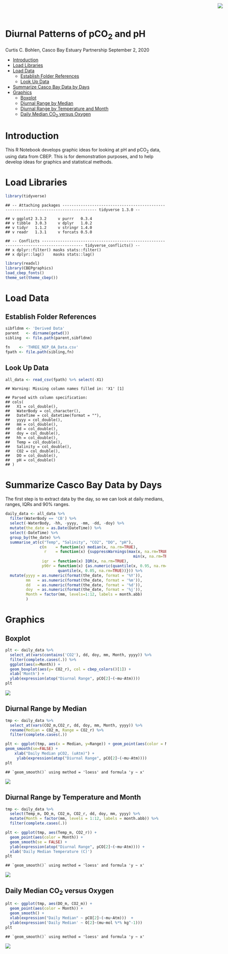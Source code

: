 Diurnal Patterns of pCO<sub>2</sub> and pH
================
Curtis C. Bohlen, Casco Bay Estuary Partnership
September 2, 2020

  - [Introduction](#introduction)
  - [Load Libraries](#load-libraries)
  - [Load Data](#load-data)
      - [Establish Folder References](#establish-folder-references)
      - [Look Up Data](#look-up-data)
  - [Summarize Casco Bay Data by
    Days](#summarize-casco-bay-data-by-days)
  - [Graphics](#graphics)
      - [Boxplot](#boxplot)
      - [Diurnal Range by Median](#diurnal-range-by-median)
      - [Diurnal Range by Temperature and
        Month](#diurnal-range-by-temperature-and-month)
      - [Daily Median CO<sub>2</sub> versus
        Oxygen](#daily-median-co2-versus-oxygen)

<img
    src="https://www.cascobayestuary.org/wp-content/uploads/2014/04/logo_sm.jpg"
    style="position:absolute;top:10px;right:50px;" />

# Introduction

This R Notebook develops graphic ideas for looking at pH and
pCO<sub>2</sub> data, using data from CBEP. This is for demonstration
purposes, and to help develop ideas for graphics and statistical
methods.

# Load Libraries

``` r
library(tidyverse)
```

    ## -- Attaching packages ------------------------------------------------------------------------------------- tidyverse 1.3.0 --

    ## v ggplot2 3.3.2     v purrr   0.3.4
    ## v tibble  3.0.3     v dplyr   1.0.2
    ## v tidyr   1.1.2     v stringr 1.4.0
    ## v readr   1.3.1     v forcats 0.5.0

    ## -- Conflicts ---------------------------------------------------------------------------------------- tidyverse_conflicts() --
    ## x dplyr::filter() masks stats::filter()
    ## x dplyr::lag()    masks stats::lag()

``` r
library(readxl)
library(CBEPgraphics)
load_cbep_fonts()
theme_set(theme_cbep())
```

# Load Data

## Establish Folder References

``` r
sibfldnm <- 'Derived Data'
parent   <- dirname(getwd())
sibling  <- file.path(parent,sibfldnm)

fn    <- 'THREE_NEP_OA_Data.csv'
fpath <- file.path(sibling,fn)
```

## Look Up Data

``` r
all_data <- read_csv(fpath) %>% select(-X1)
```

    ## Warning: Missing column names filled in: 'X1' [1]

    ## Parsed with column specification:
    ## cols(
    ##   X1 = col_double(),
    ##   WaterBody = col_character(),
    ##   DateTime = col_datetime(format = ""),
    ##   yyyy = col_double(),
    ##   mm = col_double(),
    ##   dd = col_double(),
    ##   doy = col_double(),
    ##   hh = col_double(),
    ##   Temp = col_double(),
    ##   Salinity = col_double(),
    ##   CO2 = col_double(),
    ##   DO = col_double(),
    ##   pH = col_double()
    ## )

# Summarize Casco Bay Data by Days

The first step is to extract data by the day, so we can look at daily
medians, ranges, IQRs and 90% ranges.

``` r
daily_data <- all_data %>%
  filter(WaterBody == 'CB') %>%
  select(-WaterBody, -hh, -yyyy, -mm, -dd, -doy) %>%
  mutate(the_date = as.Date(DateTime)) %>%
  select(-DateTime) %>%
  group_by(the_date) %>%
  summarise_at(c("Temp", "Salinity", "CO2", "DO", "pH"),
               c(m    = function(x) median(x, na.rm=TRUE),
                 r    = function(x) {suppressWarnings(max(x, na.rm=TRUE) -
                                                        min(x, na.rm=TRUE))},
                iqr  = function(x) IQR(x, na.rm=TRUE),
                p90r = function(x) {as.numeric(quantile(x, 0.95, na.rm=TRUE) -
                       quantile(x, 0.05, na.rm=TRUE))})) %>%
  mutate(yyyy = as.numeric(format(the_date, format = '%Y')),
         mm   = as.numeric(format(the_date, format = '%m')),
         dd   = as.numeric(format(the_date, format = '%d')),
         doy  = as.numeric(format(the_date, format = '%j')),
         Month = factor(mm, levels=1:12, labels = month.abb)
         )
```

# Graphics

## Boxplot

``` r
plt <- daily_data %>%
  select_at(vars(contains('CO2'), dd, doy, mm, Month, yyyy)) %>%
  filter(complete.cases(.)) %>%
  ggplot(aes(x=Month)) +
  geom_boxplot(aes(y= CO2_r), col = cbep_colors()[1]) +
  xlab('Month') + 
  ylab(expression(atop("Diurnal Range", pCO[2]~(~mu~Atm))))
plt
```

![](Daily-Data-Graphics_files/figure-gfm/unnamed-chunk-5-1.png)<!-- -->

## Diurnal Range by Median

``` r
tmp <- daily_data %>%
  select_at(vars(CO2_m,CO2_r, dd, doy, mm, Month, yyyy)) %>%
  rename(Median = CO2_m, Range = CO2_r) %>%
  filter(complete.cases(.))

plt <- ggplot(tmp, aes(x = Median, y=Range)) + geom_point(aes(color = Month)) + 
geom_smooth(se=FALSE) +
    xlab("Daily Median pCO2, (uAtm)") + 
     ylab(expression(atop("Diurnal Range", pCO[2]~(~mu~Atm))))
plt
```

    ## `geom_smooth()` using method = 'loess' and formula 'y ~ x'

![](Daily-Data-Graphics_files/figure-gfm/unnamed-chunk-6-1.png)<!-- -->

## Diurnal Range by Temperature and Month

``` r
tmp <- daily_data %>%
  select(Temp_m, DO_m, CO2_m, CO2_r, dd, doy, mm, yyyy) %>%
  mutate(Month = factor(mm, levels = 1:12, labels = month.abb)) %>%
  filter(complete.cases(.))

plt <- ggplot(tmp, aes(Temp_m, CO2_r)) +
  geom_point(aes(color = Month)) +
  geom_smooth(se = FALSE) +
  ylab(expression(atop("Diurnal Range", pCO[2]~(~mu~Atm)))) +
  xlab('Daily Median Temperature (C)')
plt
```

    ## `geom_smooth()` using method = 'loess' and formula 'y ~ x'

![](Daily-Data-Graphics_files/figure-gfm/unnamed-chunk-7-1.png)<!-- -->

## Daily Median CO<sub>2</sub> versus Oxygen

``` r
plt <- ggplot(tmp, aes(DO_m, CO2_m)) +
  geom_point(aes(color = Month)) +
  geom_smooth() +
  xlab(expression("Daily Median" ~ pCO[2]~(~mu~Atm)))  +
  ylab(expression('Daily Median' ~ O[2]~(mu~mol %*% kg^-1)))
plt
```

    ## `geom_smooth()` using method = 'loess' and formula 'y ~ x'

![](Daily-Data-Graphics_files/figure-gfm/unnamed-chunk-8-1.png)<!-- -->
